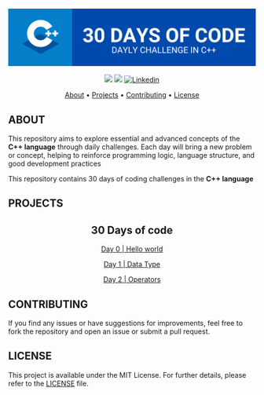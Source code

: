 <p align="center">
   <img src="https://github.com/rpambo/rpambo/blob/main/42/banners/cpp/github_30_of_code_banner.png">
</p>

<p align="center">
	<img src="https://img.shields.io/badge/status-in%20progress-yellow?color=%23f7c325&style=flat-square"/>
	<img src="https://img.shields.io/github/last-commit/rpambo/30-days-of-code?color=%2312bab9&style=flat-square"/>
	<a href='https://www.linkedin.com/in/rafaelkitoco' target="_blank"><img alt='Linkedin' src='https://img.shields.io/badge/LinkedIn-100000?style=flat-square&logo=Linkedin&logoColor=white&labelColor=0A66C2&color=0A66C2'/></a>
</p>

<p align="center">
	<a href="#about">About</a> •
	<a href="#projects">Projects</a> •
	<a href="#contributing">Contributing</a> •
	<a href="#license">License</a>
</p>

## ABOUT
This repository aims to explore essential and advanced concepts of the **C++ language** through daily challenges. Each day will bring a new problem or concept, helping to reinforce programming logic, language structure, and good development practices

This repository contains 30 days of coding challenges in the **C++ language**

## PROJECTS
<div align="center">
	
## 30 Days of code
[Day 0 | Hello world](https://github.com/rpambo/30-days-of-code/tree/main/30-days-of-code/day-0)

[Day 1 | Data Type](https://github.com/rpambo/30-days-of-code/tree/main/30-days-of-code/day-1)

[Day 2 | Operators](https://github.com/rpambo/30-days-of-code/tree/main/30-days-of-code/day-2)

</div>

## CONTRIBUTING

If you find any issues or have suggestions for improvements, feel free to fork the repository and open an issue or submit a pull request.

## LICENSE

This project is available under the MIT License. For further details, please refer to the [LICENSE](https://github.com/rpambo/30-days-of-code/blob/main/LICENSE) file.
